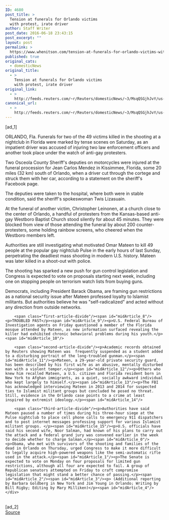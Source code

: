 ```yaml
---
ID: 4680
post_title: >
  Tension at funerals for Orlando victims
  with protest, irate driver
author: Staff Writer
post_date: 2016-06-18 23:43:15
post_excerpt: ""
layout: post
permalink: >
  https://www.whenitson.com/tension-at-funerals-for-orlando-victims-with-protest-irate-driver/
published: true
original_cats:
  - domesticNews
original_title:
  - >
    Tension at funerals for Orlando victims
    with protest, irate driver
original_link:
  - >
    http://feeds.reuters.com/~r/Reuters/domesticNews/~3/MsqQSGjhJvY/us-florida-shooting-idUSKCN0Z40UQ
canonical_url:
  - >
    http://feeds.reuters.com/~r/Reuters/domesticNews/~3/MsqQSGjhJvY/us-florida-shooting-idUSKCN0Z40UQ
---
```

 [ad_1]
<br><div id="articleText">
<span id="midArticle_start"/>

<span id="midArticle_0"/><span class="focusParagraph" readability="6"><p><span class="articleLocation">ORLANDO, Fla.</span> Funerals for two of the 49 victims killed in the shooting at a nightclub in Florida were marked by tense scenes on Saturday, as an impatient driver was accused of injuring two law enforcement officers and another took place under the watch of anti-gay protesters. </p></span><span id="midArticle_1"/><p>Two Osceola County Sheriff's deputies on motorcycles were injured at the funeral procession for Jean Carlos Mendez in Kissimmee, Florida, some 20 miles (32 km) south of Orlando, when a driver cut through the cortege and struck them with her car, according to a statement on the sheriff's Facebook page. </p><span id="midArticle_2"/><p>The deputies were taken to the hospital, where both were in stable condition, said the sheriff's spokeswoman Twis Lizasuain. </p><span id="midArticle_3"/><p>At the funeral of another victim, Christopher Leinonen, at a church close to the center of Orlando, a handful of protesters from the Kansas-based anti-gay Westboro Baptist Church stood silently for about 45 minutes. They were blocked from view of those attending the funeral by about 200 counter-protesters, some holding rainbow screens, who cheered when the Westboro members left.</p><span id="midArticle_4"/><p>Authorities are still investigating what motivated Omar Mateen to kill 49 people at the popular gay nightclub Pulse in the early hours of last Sunday, perpetrating the deadliest mass shooting in modern U.S. history. Mateen was later killed in a shoot-out with police. </p><span id="midArticle_5"/><p>The shooting has sparked a new push for gun control legislation and Congress is expected to vote on proposals starting next week, including one on stopping people on terrorism watch lists from buying guns.  </p><span id="midArticle_6"/><p>Democrats, including President Barack Obama, are framing gun restrictions as a national security issue after Mateen professed loyalty to Islamist militants. But authorities believe he was "self-radicalized" and acted without any direction from outside networks.</p><span id="midArticle_7"/>
        
        <span class="first-article-divide"/><span id="midArticle_8"/><p>TROUBLED PAST</p><span id="midArticle_9"/><p>U.S. Federal Bureau of Investigation agents on Friday questioned a member of the Florida mosque attended by Mateen, as new information surfaced revealing the killer had exhibited chronic behavioral problems during his youth.</p><span id="midArticle_10"/>
        
        <span class="second-article-divide"/><p>Academic records obtained by Reuters showing Mateen was  frequently suspended as a student added to a disturbing portrait of the long-troubled gunman.</p><span id="midArticle_11"/><p>Mateen, a 29-year-old private security guard, has been described by his first wife as an abusive, mentally disturbed man with a violent temper.</p><span id="midArticle_12"/><p>Others who knew him recalled Mateen, a U.S. citizen and Florida resident born in New York to Afghan immigrants, as a quiet, socially awkward individual who kept largely to himself.</p><span id="midArticle_13"/><p>The FBI has acknowledged interviewing Mateen in 2013 and 2014 for suspected ties to Islamist militant groups but concluded he posed no threat. Still, evidence in the Orlando case points to a crime at least inspired by extremist ideology.</p><span id="midArticle_14"/>
        
        <span class="third-article-divide"/><p>Authorities have said Mateen paused a number of times during his three-hour siege at the Pulse nightclub to place cell phone calls to emergency 911 dispatchers and to post internet messages professing support for various Islamist militant groups. </p><span id="midArticle_15"/><p>U.S. officials have said his second wife, Noor Salman, had known of his plans to carry out the attack and a federal grand jury was convened earlier in the week to decide whether to charge Salman.</p><span id="midArticle_0"/><p>Obama, who met with survivors of the shooting and families of the dead in Orlando on Thursday, urged Congress to make it more difficult to legally acquire high-powered weapons like the semi-automatic rifle used in the attack.</p><span id="midArticle_1"/><p>The Senate is expected to vote on Monday on four proposals for limited gun restrictions, although all four are expected to fail. A group of Republican senators attempted on Friday to craft compromise legislation that might stand a better chance of passing.</p><span id="midArticle_2"/><span id="midArticle_3"/><p> (Additional reporting by Barbara Goldberg in New York and Jim Young in Orlando; Writing by Bill Rigby; Editing by Mary Milliken)</p><span id="midArticle_4"/></div>
<br>[ad_2]
<br><a href="http://feeds.reuters.com/~r/Reuters/domesticNews/~3/MsqQSGjhJvY/us-florida-shooting-idUSKCN0Z40UQ">Source </a>